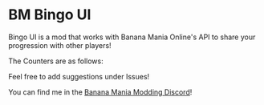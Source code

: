 # BM Bingo UI

Bingo UI is a mod that works with Banana Mania Online's API to share your progression with other players!

The Counters are as follows:

Feel free to add suggestions under Issues!

You can find me in the [Banana Mania Modding Discord](https://discord.gg/dbNTKSU2Rt)!
